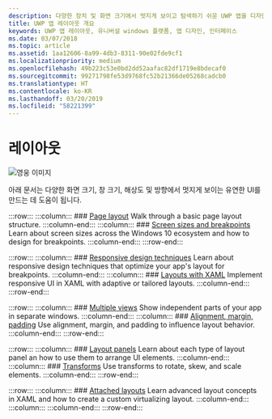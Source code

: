 ```yaml
---
description: 다양한 장치 및 화면 크기에서 멋지게 보이고 탐색하기 쉬운 UWP 앱을 디자인하고 코딩하는 방법을 알아봅니다.
title: UWP 앱 레이아웃 개요
keywords: UWP 앱 레이아웃, 유니버설 windows 플랫폼, 앱 디자인, 인터페이스
ms.date: 03/07/2018
ms.topic: article
ms.assetid: 1aa12606-8a99-4db3-8311-90e02fde9cf1
ms.localizationpriority: medium
ms.openlocfilehash: 49b223c53e0bd2dd52aafac82df1719e8bdecaf0
ms.sourcegitcommit: 99271798fe53d9768fc52b21366de05268cadcb0
ms.translationtype: HT
ms.contentlocale: ko-KR
ms.lasthandoff: 03/20/2019
ms.locfileid: "58221399"
---
```

# <a name="layout"></a>레이아웃

![영웅 이미지](images/header-layout2.jpg)

아래 문서는 다양한 화면 크기, 창 크기, 해상도 및 방향에서 멋지게 보이는 유연한 UI를 만드는 데 도움이 됩니다.

:::row:::
    :::column:::
        ### [Page layout](page-layout.md)
        Walk through a basic page layout structure.
    :::column-end:::
    :::column:::
        ### [Screen sizes and breakpoints](screen-sizes-and-breakpoints-for-responsive-design.md)
        Learn about screen sizes across the Windows 10 ecosystem and how to design for breakpoints.
    :::column-end:::
:::row-end:::

:::row:::
    :::column:::
        ### [Responsive design techniques](responsive-design.md)
        Learn about responsive design techniques that optimize your app's layout for breakpoints.
    :::column-end:::
    :::column:::
        ### [Layouts with XAML](layouts-with-xaml.md)
        Implement responsive UI in XAML with adaptive or tailored layouts.
    :::column-end:::
:::row-end:::

:::row:::
    :::column:::
        ### [Multiple views](show-multiple-views.md)
        Show independent parts of your app in separate windows.
    :::column-end:::
    :::column:::
        ### [Alignment, margin, padding](alignment-margin-padding.md)
        Use alignment, margin, and padding to influence layout behavior.
    :::column-end:::
:::row-end:::

:::row:::
    :::column:::
        ### [Layout panels](layout-panels.md)
        Learn about each type of layout panel an how to use them to arrange UI elements.
    :::column-end:::
    :::column:::
        ### [Transforms](transforms.md)
        Use transforms to rotate, skew, and scale elements.
    :::column-end:::
:::row-end:::

:::row:::
    :::column:::
        ### [Attached layouts](attached-layouts.md)
        Learn advanced layout concepts in XAML and how to create a custom virtualizing layout.
    :::column-end:::
    :::column:::
    :::column-end:::
:::row-end:::
